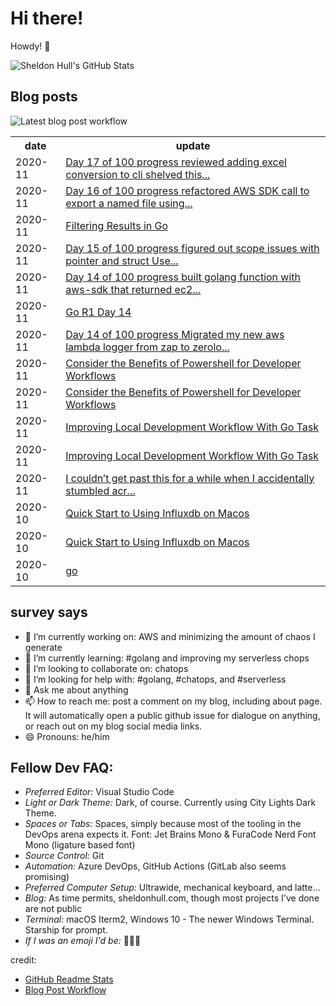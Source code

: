 # Hi there! 

Howdy! 👋 

![Sheldon Hull's GitHub Stats](https://github-readme-stats.vercel.app/api?username=sheldonhull&theme=tokyonight&count_private=true&show_icons=true)

## Blog posts

![Latest blog post workflow](https://github.com/sheldonhull/sheldonhull/workflows/Latest%20blog%20post%20workflow/badge.svg)
<table style="width:100%">
  <tr>
    <th>date</th>
    <th>update</th>
  </tr>
<!-- BLOG-POST-LIST:START -->
<tr><td>2020-11</td><td><a href="https://www.sheldonhull.com/microblog/go-r1-day-17/">Day 17 of 100 progress reviewed adding excel conversion to cli shelved this...</a></td></tr>
<tr><td>2020-11</td><td><a href="https://www.sheldonhull.com/microblog/go-r1-day-16/">Day 16 of 100 progress refactored AWS SDK call to export a named file using...</a></td></tr>
<tr><td>2020-11</td><td><a href="https://www.sheldonhull.com/blog/filtering-results-in-go/">Filtering Results in Go</a></td></tr>
<tr><td>2020-11</td><td><a href="https://www.sheldonhull.com/microblog/go-r1-day-15/">Day 15 of 100 progress figured out scope issues with pointer and struct Use...</a></td></tr>
<tr><td>2020-11</td><td><a href="https://www.sheldonhull.com/microblog/go-r1-day-14/">Day 14 of 100 progress built golang function with aws-sdk that returned ec2...</a></td></tr>
<tr><td>2020-11</td><td><a href="https://dev.to/sheldonhull/go-r1-day-14-4d1h">Go R1 Day 14</a></td></tr>
<tr><td>2020-11</td><td><a href="https://www.sheldonhull.com/microblog/go-r1-day-14/">Day 14 of 100 progress Migrated my new aws lambda logger from zap to zerolo...</a></td></tr>
<tr><td>2020-11</td><td><a href="https://www.sheldonhull.com/blog/consider-the-benefits-of-powershell-for-developer-workflows/">Consider the Benefits of Powershell for Developer Workflows</a></td></tr>
<tr><td>2020-11</td><td><a href="https://dev.to/sheldonhull/consider-the-benefits-of-powershell-for-developer-workflows-1o7i">Consider the Benefits of Powershell for Developer Workflows</a></td></tr>
<tr><td>2020-11</td><td><a href="https://www.sheldonhull.com/blog/improving-local-development-workflow-with-go-task/">Improving Local Development Workflow With Go Task</a></td></tr>
<tr><td>2020-11</td><td><a href="https://dev.to/sheldonhull/improving-local-development-workflow-with-go-task-4id2">Improving Local Development Workflow With Go Task</a></td></tr>
<tr><td>2020-11</td><td><a href="https://www.sheldonhull.com/microblog/unable-to-resolve-provider-aws-with-terraform-013/">I couldn&rsquo;t get past this for a while when I accidentally stumbled acr...</a></td></tr>
<tr><td>2020-10</td><td><a href="https://www.sheldonhull.com/blog/quick-start-to-using-influxdb-on-macos/">Quick Start to Using Influxdb on Macos</a></td></tr>
<tr><td>2020-10</td><td><a href="https://dev.to/sheldonhull/quick-start-to-using-influxdb-on-macos-1pkm">Quick Start to Using Influxdb on Macos</a></td></tr>
<tr><td>2020-10</td><td><a href="https://www.sheldonhull.com/docs/go/">go</a></td></tr>

<!-- BLOG-POST-LIST:END -->
</table>

## survey says 

- 🔭  I’m currently working on: AWS and minimizing the amount of chaos I generate
- 🌱  I’m currently learning: #golang and improving my serverless chops
- 👯  I’m looking to collaborate on: chatops
- 🤔  I’m looking for help with: #golang, #chatops, and #serverless
- 💬  Ask me about anything
- 📫  How to reach me: post a comment on my blog, including about page. It will automatically open a public github issue for dialogue on anything, or reach out on my blog social media links.
- 😄  Pronouns: he/him


## Fellow Dev FAQ:

- _Preferred Editor:_ Visual Studio Code
- _Light or Dark Theme:_ Dark, of course. Currently using City Lights Dark Theme.
- _Spaces or Tabs:_ Spaces, simply because most of the tooling in the DevOps arena expects it. Font: Jet Brains Mono & FuraCode Nerd Font Mono (ligature based font)
- _Source Control:_ Git
- _Automation:_ Azure DevOps, GitHub Actions (GitLab also seems promising)
- _Preferred Computer Setup:_ Ultrawide, mechanical keyboard, and latte...
- _Blog:_ As time permits, sheldonhull.com, though most projects I've done are not public 
- _Terminal:_ macOS Iterm2, Windows 10 - The newer Windows Terminal. Starship for prompt.
- _If I was an emoji I'd be:_ 🌮🌮🌮


credit:
* [GitHub Readme Stats](https://github.com/anuraghazra/github-readme-stats)
* [Blog Post Workflow](https://github.com/gautamkrishnar/blog-post-workflow)
